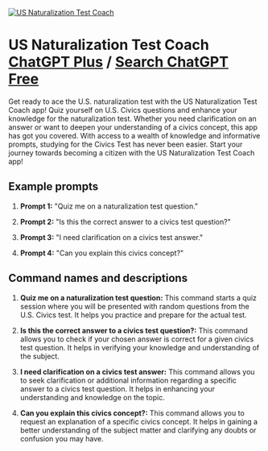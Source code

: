 
[![US Naturalization Test Coach](https://files.oaiusercontent.com/file-dn2wnp1ljqD9UPt0DepLbsqh?se=2123-10-17T03%3A29%3A00Z&sp=r&sv=2021-08-06&sr=b&rscc=max-age%3D31536000%2C%20immutable&rscd=attachment%3B%20filename%3Ddb60c162-b90f-492c-bbdd-22b29a7bdd30.png&sig=A2/ujz2z/WPFTEXA4OaeiQsmv6FsqEKY5PFPtYbMOAs%3D)](https://chat.openai.com/g/g-qDymtGVKr-us-naturalization-test-coach)

# US Naturalization Test Coach [ChatGPT Plus](https://chat.openai.com/g/g-qDymtGVKr-us-naturalization-test-coach) / [Search ChatGPT Free](https://gptcall.net/index.html#/?search=US%20Naturalization%20Test%20Coach)

Get ready to ace the U.S. naturalization test with the US Naturalization Test Coach app! Quiz yourself on U.S. Civics questions and enhance your knowledge for the naturalization test. Whether you need clarification on an answer or want to deepen your understanding of a civics concept, this app has got you covered. With access to a wealth of knowledge and informative prompts, studying for the Civics Test has never been easier. Start your journey towards becoming a citizen with the US Naturalization Test Coach app!

## Example prompts

1. **Prompt 1:** "Quiz me on a naturalization test question."

2. **Prompt 2:** "Is this the correct answer to a civics test question?"

3. **Prompt 3:** "I need clarification on a civics test answer."

4. **Prompt 4:** "Can you explain this civics concept?"

## Command names and descriptions

1. **Quiz me on a naturalization test question:** This command starts a quiz session where you will be presented with random questions from the U.S. Civics test. It helps you practice and prepare for the actual test.

2. **Is this the correct answer to a civics test question?:** This command allows you to check if your chosen answer is correct for a given civics test question. It helps in verifying your knowledge and understanding of the subject.

3. **I need clarification on a civics test answer:** This command allows you to seek clarification or additional information regarding a specific answer to a civics test question. It helps in enhancing your understanding and knowledge on the topic.

4. **Can you explain this civics concept?:** This command allows you to request an explanation of a specific civics concept. It helps in gaining a better understanding of the subject matter and clarifying any doubts or confusion you may have.


